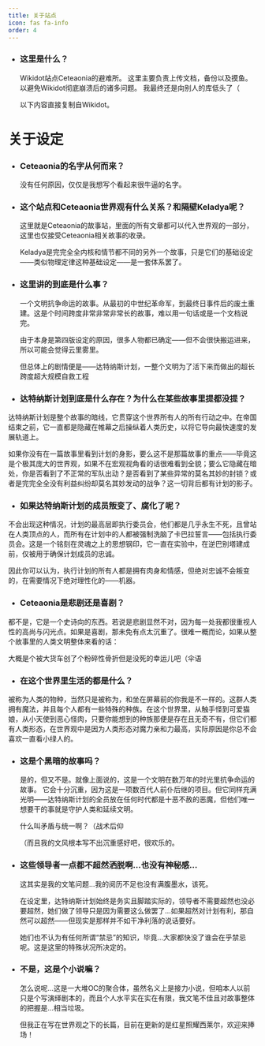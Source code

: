 ```yaml
---
title: 关于站点
icon: fas fa-info
order: 4
---
```

- ### 这里是什么？
   
   Wikidot站点Ceteaonia的避难所。
   这里主要负责上传文档，备份以及摸鱼。以避免Wikidot彻底崩溃后的诸多问题。
   我最终还是向别人的库低头了（
   
   以下内容直接复制自Wikidot。
 
# 关于设定
   
 - ### Ceteaonia的名字从何而来？
   没有任何原因，仅仅是我想写个看起来很牛逼的名字。

 - ### 这个站点和Ceteaonia世界观有什么关系？和隔壁Keladya呢？
   这里就是Ceteaonia的故事站，里面的所有文章都可以代入世界观的一部分，这里也仅接受Ceteaonia相关故事的收录。

   Keladya是完完全全内核和情节都不同的另外一个故事，只是它们的基础设定——类似物理定律这种基础设定——是一套体系罢了。

 - ### 这里讲的到底是什么事？
   一个文明抗争命运的故事。从最初的中世纪革命军，到最终日事件后的废土重建。这是个时间跨度非常非常非常长的故事，难以用一句话或是一个文档说完。

   由于本身是第四版设定的原因，很多人物都已确定——但不会很快搬运进来，所以可能会觉得云里雾里。

   但总体上的剧情便是——达特纳斯计划，一整个文明为了活下来而做出的超长跨度超大规模自救工程

  - ### 达特纳斯计划到底是什么存在？为什么在某些故事里提都没提？
   达特纳斯计划是整个故事的暗线，它贯穿这个世界所有人的所有行动之中。在帝国结束之前，它一直都是隐藏在帷幕之后操纵着人类历史，以将它导向最快速度的发展轨道上。
   
   如果你没有在一篇故事里看到计划的身影，要么这不是那篇故事的重点——毕竟这是个极其庞大的世界观，如果不在宏观视角看的话很难看到全貌；要么它隐藏在暗处，你是否看到了不正常的军队出动？是否看到了某些异常的莫名其妙的封锁？或者是完完全全没有利益纠纷却莫名其妙发动的战争？这一切背后都有计划的影子。

  - ### 如果达特纳斯计划的成员叛变了、腐化了呢？
   不会出现这种情况，计划的最高层即执行委员会，他们都是几乎永生不死，且曾站在人类顶点的人，而所有在计划中的人都被强制洗脑了卡巴拉誓言——包括执行委员会。这是一个铭刻在灵魂之上的思想钢印，它一直在实验中，在逆巴别塔建成前，仅被用于确保计划成员的忠诚。

   因此你可以认为，执行计划的所有人都是拥有肉身和情感，但绝对忠诚不会叛变的，在需要情况下绝对理性化的——机器。

  - ### Ceteaonia是悲剧还是喜剧？
   都不是，它是一个史诗向的东西。若说是悲剧显然不对，因为每一处我都很重视人性的高尚与闪光点。如果是喜剧，那未免有点太沉重了。很难一概而论，如果从整个故事里的人类文明整体来看的话：

   大概是个被大货车创了个粉碎性骨折但是没死的幸运儿吧（伞语

  - ### 在这个世界里生活的都是什么？
   被称为人类的物种，当然只是被称为，和坐在屏幕前的你我是不一样的。这群人类拥有魔法，并且每个人都有一些特殊的种族。在这个世界里，从触手怪到可爱猫娘，从小天使到恶心怪肉，只要你能想到的种族那便是存在且无奇不有，但它们都有人类形态，在世界观中是因为人类形态对魔力亲和力最高，实际原因是你总不会喜欢一直看小绿人的。

  - ### 这是个黑暗的故事吗？
    是的，但又不是。就像上面说的，这是一个文明在数万年的时光里抗争命运的故事。
    它会十分沉重，因为这是一项数百代人前仆后继的项目。但它同样充满光明——达特纳斯计划的全员放在任何时代都是十恶不赦的恶魔，但他们唯一想要干的事就是守护人类和延续文明。

    什么叫矛盾与统一啊？（战术后仰

    （而且我的文风根本写不出沉重感好吧，很欢乐的。

  - ### 这些领导者一点都不超然洒脱啊…也没有神秘感…
    这其实是我的文笔问题…我的阅历不足也没有满腹墨水，该死。

    在设定里，达特纳斯计划始终是务实且脚踏实际的，领导者不需要超然也没必要超然，她们做了领导只是因为需要这么做罢了…如果超然对计划有利，那自然可以超然——但现实是那样并不如干净利落的说话要好。

    她们也不认为有任何所谓“禁忌”的知识，毕竟…大家都快没了谁会在乎禁忌呢。这是这里的特殊状况所决定的。

  - ### 不是，这是个小说嘛？
    怎么说呢…这是一大堆OC的聚合体，虽然名义上是接力小说，但咱本人以前只是个写演绎剧本的，而且个人水平实在实在有限，我文笔不佳且对故事整体的把握是…相当垃圾。

    但我正在写在世界观之下的长篇，目前在更新的是红星照耀西莱尔，欢迎来捧场！
 
